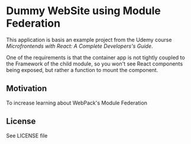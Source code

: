 # Dummy WebSite using Module Federation
This application is basis an example project from the Udemy course _Microfrontends with React: A Complete Developers's Guide_.

One of the requirements is that the container app is not tightly coupled to the Framework of the child module, so you won't see React components being exposed, but rather a function to mount the component.

## Motivation
To increase learning about WebPack's Module Federation

## License
See LICENSE file